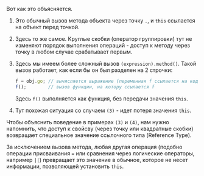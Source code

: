
Вот как это объясняется.

1. Это обычный вызов метода объекта через точку `.`, и `this` ссылается на объект перед точкой.
	
2. Здесь то же самое. Круглые скобки (оператор группировки) тут не изменяют порядок выполнения операций - доступ к методу через точку в любом случае срабатывает первым.

3. Здесь мы имеем более сложный вызов `(expression).method()`. Такой вызов работает, как если бы он был разделен на 2 строчки:

    ```js no-beautify
    f = obj.go; // вычисляется выражение (переменная f ссылается на код функции)
    f();        // вызов функции, на котору ссылается f
    ```
    
    Здесь `f()` выполняется как функция, без передачи значения `this`.

4. Тут похожая ситуация со случаем `(3)` - идет потеря значения `this`.

Чтобы объяснить поведение в примерах `(3)` и `(4)`, нам нужно напомнить, что доступ к свойсву (через точку или квадратные скобки) возвращает специальное значение ссылочного типа (Reference Type).

За исключением вызова метода, любая другая операция (подобно операции присваивания `=` или сравнения через логические операторы, например `||`) превращает это значение в обычное, которое не несет информации, позволяющей установить `this`.

